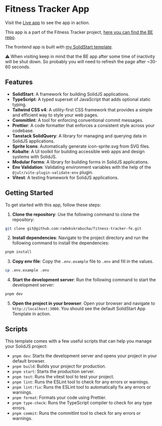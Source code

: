 # Fitness Tracker App

Visit the [Live app](https://ricoculo.vercel.app) to see the app in action.

This app is a part of the Fitness Tracker project, [here you can find the BE repo](https://github.com/radekskrabucha/fitness-tracker-be).

The frontend app is built with [my SolidStart template](https://github.com/radekskrabucha/solid-start-template).

⚠️ When visiting keep in mind that the BE app after some time of inactivity will be shut down. So probably you will need to refresh the page after ~30-60 seconds.

## Features

- **SolidStart**: A framework for building SolidJS applications.
- **TypeScript**: A typed superset of JavaScript that adds optional static typing.
- **Tailwind CSS v4**: A utility-first CSS framework that provides a simple and efficient way to style your web pages.
- **Commitlint**: A tool for enforcing conventional commit messages.
- **Prettier**: A code formatter that enforces a consistent style across your codebase.
- **Tanstack SolidQuery**: A library for managing and querying data in SolidJS applications.
- **Sprite Icons**: Automatically generate icon-sprite.svg from SVG files.
- **Kobalte**: A UI toolkit for building accessible web apps and design systems with SolidJS.
- **Modular Forms**: A library for building forms in SolidJS applications.
- **Env Validation**: Validating environment variables with the help of the `@julr/vite-plugin-validate-env` plugin.
- **Vitest**: A testing framework for SolidJS applications.

## Getting Started

To get started with this app, follow these steps:

1. **Clone the repository**: Use the following command to clone the repository:

```bash
git clone git@github.com:radekskrabucha/fitness-tracker-fe.git
```

2. **Install dependencies**: Navigate to the project directory and run the following command to install the dependencies:

```bash
pnpm install
```

3. **Copy env file**: Copy the `.env.example` file to `.env` and fill in the values.

```bash
cp .env.example .env
```

4. **Start the development server**: Run the following command to start the development server:

```bash
pnpm dev
```

5. **Open the project in your browser**: Open your browser and navigate to `http://localhost:3000`. You should see the default SolidStart App Template in action.

## Scripts

This template comes with a few useful scripts that can help you manage your SolidJS project:

- `pnpm dev`: Starts the development server and opens your project in your default browser.
- `pnpm build`: Builds your project for production.
- `pnpm start`: Starts the production server.
- `pnpm test`: Runs the vitest tool to test your project.
- `pnpm lint`: Runs the ESLint tool to check for any errors or warnings.
- `pnpm lint:fix`: Runs the ESLint tool to automatically fix any errors or warnings.
- `pnpm format`: Formats your code using Prettier.
- `pnpm type-check`: Runs the TypeScript compiler to check for any type errors.
- `pnpm commit`: Runs the commitlint tool to check for any errors or warnings.
